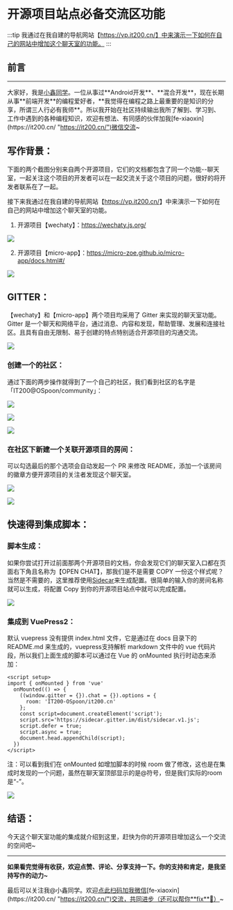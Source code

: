 # 开源项目站点必备交流区功能

:::tip
我通过在我自建的导航网站【https://vp.it200.cn/】中来演示一下如何在自己的网站中增加这个聊天室的功能。
:::

<!-- more -->

## 前言
------

大家好，我是[小鑫同学](https://it200.cn/ "https://it200.cn/")。一位从事过**Android开发**、**混合开发**，现在长期从事**前端开发**的编程爱好者，**我觉得在编程之路上最重要的是知识的分享，所谓三人行必有我师**。所以我开始在社区持续输出我所了解到、学习到、工作中遇到的各种编程知识，欢迎有想法、有同感的伙伴加我[fe-xiaoxin](https://it200.cn/ "https://it200.cn/")微信交流~

## 写作背景：

下面的两个截图分别来自两个开源项目，它们的文档都包含了同一个功能--聊天室，一起关注这个项目的开发者可以在一起交流关于这个项目的问题，很好的将开发者联系在了一起。

接下来我通过在我自建的导航网站【<https://vp.it200.cn/>】中来演示一下如何在自己的网站中增加这个聊天室的功能。


1.  开源项目【wechaty】：<https://wechaty.js.org/>

![](https://p3-juejin.byteimg.com/tos-cn-i-k3u1fbpfcp/18e1d156d27e4562b1c1d5a3df3ee50e~tplv-k3u1fbpfcp-zoom-1.image)

2.  开源项目【micro-app】：<https://micro-zoe.github.io/micro-app/docs.html#/>

![](https://p3-juejin.byteimg.com/tos-cn-i-k3u1fbpfcp/7365b395d0294a7b9e1e8c82d0ade52c~tplv-k3u1fbpfcp-zoom-1.image)

## GITTER：

【wechaty】和【micro-app】两个项目均采用了 Gitter 来实现的聊天室功能。Gitter 是一个聊天和网络平台，通过消息、内容和发现，帮助管理、发展和连接社区。且具有自由无限制、易于创建的特点特别适合开源项目的沟通交流。

![](https://p3-juejin.byteimg.com/tos-cn-i-k3u1fbpfcp/9ca0d4a120984386aa0b07697efd02eb~tplv-k3u1fbpfcp-zoom-1.image)

### 创建一个的社区：

通过下面的两步操作就得到了一个自己的社区，我们看到社区的名字是「IT200@OSpoon/community」：

![](https://p3-juejin.byteimg.com/tos-cn-i-k3u1fbpfcp/2dbe50972f5f4f78af8577f5806a47ce~tplv-k3u1fbpfcp-zoom-1.image)

![](https://p3-juejin.byteimg.com/tos-cn-i-k3u1fbpfcp/7070c53d30c74fb0b75efc11333b6f60~tplv-k3u1fbpfcp-zoom-1.image)

![](https://p3-juejin.byteimg.com/tos-cn-i-k3u1fbpfcp/f6234b4448f84445bc93bb04798db917~tplv-k3u1fbpfcp-zoom-1.image)

### 在社区下新建一个关联开源项目的房间：

可以勾选最后的那个选项会自动发起一个 PR 来修改 README，添加一个该房间的徽章方便开源项目的关注者发现这个聊天室。

![](https://p3-juejin.byteimg.com/tos-cn-i-k3u1fbpfcp/9ea7384503be488184968e50df319df3~tplv-k3u1fbpfcp-zoom-1.image)

![](https://p3-juejin.byteimg.com/tos-cn-i-k3u1fbpfcp/54fcf86110c743e6802516b4f9ff3048~tplv-k3u1fbpfcp-zoom-1.image)

## 快速得到集成脚本：

### 脚本生成：

如果你尝试打开过前面那两个开源项目的文档，你会发现它们的聊天室入口都在页面右下角且名称为【OPEN CHAT】，那我们是不是需要 COPY 一份这个样式呢？当然是不需要的，这里推荐使用[Sidecar](https://sidecar.gitter.im/)来生成配置。很简单的输入你的房间名称就可以生成，将配置 Copy 到你的开源项目站点中就可以完成配置。

![](https://p3-juejin.byteimg.com/tos-cn-i-k3u1fbpfcp/2c3003fc5d3f4e27aaae9e30de4c5e65~tplv-k3u1fbpfcp-zoom-1.image)

### 集成到 VuePress2：

默认 vuepress 没有提供 index.html 文件，它是通过在 docs 目录下的 README.md 来生成的，vuepress支持解析 markdown 文件中的 vue 代码片段，所以我们上面生成的脚本可以通过在 Vue 的 onMounted 执行时动态来添加：

```
<script setup>
import { onMounted } from 'vue'
  onMounted(() => {
    ((window.gitter = {}).chat = {}).options = {
      room: 'IT200-OSpoon/it200.cn'
    };
    const script=document.createElement('script');
    script.src='https://sidecar.gitter.im/dist/sidecar.v1.js';
    script.defer = true;
    script.async = true;
    document.head.appendChild(script);
  })
</script>
```

注：可以看到我们在 onMounted 如增加脚本的时候 room 做了修改，这也是在集成时发现的一个问题，虽然在聊天室顶部显示的是@符号，但是我们实际的room 是“-”。

![](https://p3-juejin.byteimg.com/tos-cn-i-k3u1fbpfcp/f2c73c4b783d44b697f0489b462f0a4a~tplv-k3u1fbpfcp-zoom-1.image)

## 结语：

今天这个聊天室功能的集成就介绍到这里，赶快为你的开源项目增加这么一个交流的空间吧~

* * *

**如果看完觉得有收获，欢迎点赞、评论、分享支持一下。你的支持和肯定，是我坚持写作的动力~**

最后可以关注我@小鑫同学。欢迎[点此扫码加我微信](https://it200.cn/ "https://it200.cn/")[fe-xiaoxin](https://it200.cn/ "https://it200.cn/")交流，共同进步（还可以帮你**fix**🐛）~